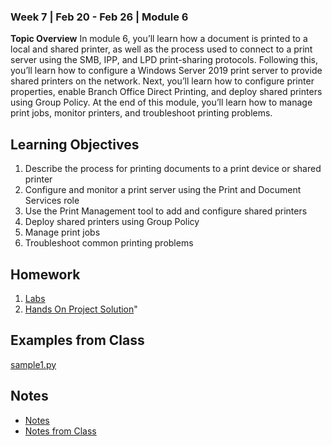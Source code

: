 ### Week 7 | Feb 20 - Feb 26 | Module 6
**Topic Overview**
In module 6, you’ll learn how a document is printed to a local and shared printer, as well as the process used to connect to a print server using the SMB, IPP, and LPD print-sharing protocols. Following this, you’ll learn how to configure a Windows Server 2019 print server to provide shared printers on the network. Next, you’ll learn how to configure printer properties, enable Branch Office Direct Printing, and deploy shared printers using Group Policy. At the end of this module, you’ll learn how to manage print jobs, monitor printers, and troubleshoot printing problems.
## Learning Objectives
1.  Describe the process for printing documents to a print device or shared printer
2. Configure and monitor a print server using the Print and Document Services role
3. Use the Print Management tool to add and configure shared printers
4. Deploy shared printers using Group Policy
5. Manage print jobs
6. Troubleshoot common printing problems
## Homework
1. [Labs](ISYS281/Week7/Labs/Readme.md)
2. [Hands On Project Solution](HandsOn/y)"

## Examples from Class
[sample1.py](samples/sample1.py)

## Notes
*   [Notes](Notes/Notes.md)
*   [Notes from Class](Notes/ClassNotes.ipynb)
